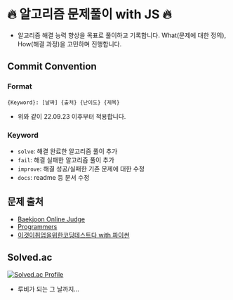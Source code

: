 # 🔥 알고리즘 문제풀이 with JS 🔥

- 알고리즘 해결 능력 향상을 목표로 풀이하고 기록합니다. What(문제에 대한 정의), How(해결 과정)을 고민하며 진행합니다.

## Commit Convention

### Format

```
{Keyword}: [날짜] {출처} {난이도} {제목}
```

- 위와 같이 22.09.23 이후부터 적용합니다.

### Keyword

- `solve`: 해결 완료한 알고리즘 풀이 추가
- `fail`: 해결 실패한 알고리즘 풀이 추가
- `improve`: 해결 성공/실패한 기존 문제에 대한 수정
- `docs`: readme 등 문서 수정

## 문제 출처

- [Baekjoon Online Judge](https://www.acmicpc.net/)
- [Programmers](https://programmers.co.kr/)
- [이것이취업을위한코딩테스트다 with 파이썬](http://www.yes24.com/Product/Goods/91433923)

## Solved.ac

[![Solved.ac Profile](http://mazassumnida.wtf/api/v2/generate_badge?boj=chajuhui123)](https://solved.ac/chajuhui123/)

- 루비가 되는 그 날까지...

